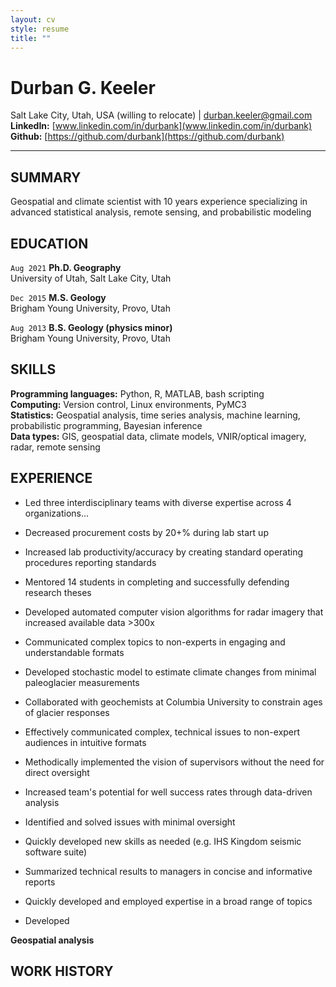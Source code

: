 ```yaml
---
layout: cv
style: resume
title: ""
---
```


# Durban G. Keeler

Salt Lake City, Utah, USA (willing to relocate) \| [durban.keeler@gmail.com](durban.keeler@gmail.com) \
**LinkedIn:** [www.linkedin.com/in/durbank](www.linkedin.com/in/durbank) &emsp; **Github:** [https://github.com/durbank](https://github.com/durbank)
<!-- [Email](durban.keeler@gmail.com) \| [Website](https://DrDurban.me) \| [GitHub](https://github.com/durbank) \| [LinkedIn](www.linkedin.com/in/durbank) -->

---

## SUMMARY

Geospatial and climate scientist with 10 years experience specializing in advanced statistical analysis, remote sensing, and probabilistic modeling

## EDUCATION

`Aug 2021`
**Ph.D. Geography**\
University of Utah, Salt Lake City, Utah

`Dec 2015`
**M.S. Geology**\
Brigham Young University, Provo, Utah

`Aug 2013`
**B.S. Geology (physics minor)**\
Brigham Young University, Provo, Utah

## SKILLS

**Programming languages:** Python, R, MATLAB, bash scripting \
**Computing:** Version control, Linux environments, PyMC3 \
**Statistics:** Geospatial analysis, time series analysis, machine learning, probabilistic programming, Bayesian inference \
**Data types:** GIS, geospatial data, climate models, VNIR/optical imagery, radar, remote sensing

## EXPERIENCE

- Led three interdisciplinary teams with diverse expertise across 4 organizations...
- Decreased procurement costs by 20+% during lab start up
- Increased lab productivity/accuracy by creating standard operating procedures reporting standards
- Mentored 14 students in completing and successfully defending research theses
- Developed automated computer vision algorithms for radar imagery that increased available data >300x
- Communicated complex topics to non-experts in engaging and understandable formats
- Developed stochastic model to estimate climate changes from minimal paleoglacier measurements
- Collaborated with geochemists at Columbia University to constrain ages of glacier responses
- Effectively communicated complex, technical issues to non-expert audiences in intuitive formats
- Methodically implemented the vision of supervisors without the need for direct oversight
- Increased team's potential for well success rates through data-driven analysis
- Identified and solved issues with minimal oversight
- Quickly developed new skills as needed (e.g. IHS Kingdom seismic software suite)
- Summarized technical results to managers in concise and informative reports
- Quickly developed and employed expertise in a broad range of topics

- Developed 


**Geospatial analysis**

## WORK HISTORY


